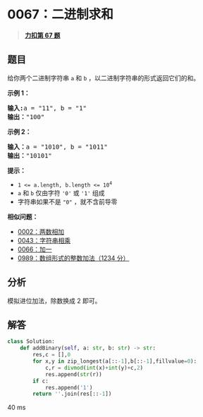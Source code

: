 # 0067：二进制求和


> <u>**[力扣第 67 题](https://leetcode.cn/problems/add-binary/)**</u>

## 题目

<p>给你两个二进制字符串 <code>a</code> 和 <code>b</code> ，以二进制字符串的形式返回它们的和。</p>



<p><strong>示例 1：</strong></p>

<pre>
<strong>输入:</strong>a = "11", b = "1"
<strong>输出：</strong>"100"</pre>

<p><strong>示例 2：</strong></p>

<pre>
<strong>输入：</strong>a = "1010", b = "1011"
<strong>输出：</strong>"10101"</pre>



<p><strong>提示：</strong></p>

<ul>
<li><code>1 &lt;= a.length, b.length &lt;= 10<sup>4</sup></code></li>
<li><code>a</code> 和 <code>b</code> 仅由字符 <code>'0'</code> 或 <code>'1'</code> 组成</li>
<li>字符串如果不是 <code>"0"</code> ，就不含前导零</li>
</ul>


**相似问题：**
- [0002：两数相加](/leetcode/0002)
- [0043：字符串相乘](/leetcode/0043)
- [0066：加一](/leetcode/0066)
- [0989：数组形式的整数加法（1234 分）](/leetcode/0989)


## 分析

模拟进位加法，除数换成 2 即可。

## 解答

```python
class Solution:
    def addBinary(self, a: str, b: str) -> str:
        res,c = [],0
        for x,y in zip_longest(a[::-1],b[::-1],fillvalue=0):
            c,r = divmod(int(x)+int(y)+c,2)
            res.append(str(r))
        if c:
            res.append('1')
        return ''.join(res[::-1])
```
40 ms
